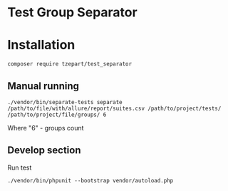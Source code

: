 # Test Group Separator

# Installation

```
composer require tzepart/test_separator
```

## Manual running
```
./vendor/bin/separate-tests separate /path/to/file/with/allure/report/suites.csv /path/to/project/tests/ /path/to/project/file/groups/ 6
```

Where "6" - groups count

## Develop section
Run test
```
./vendor/bin/phpunit --bootstrap vendor/autoload.php
``` 
